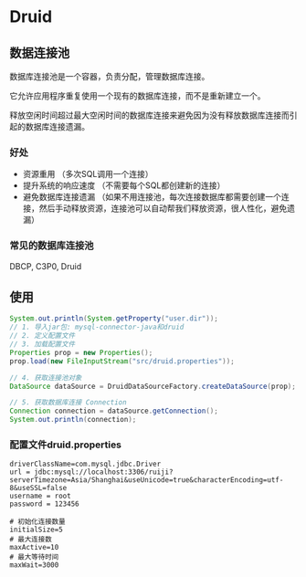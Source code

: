 # Druid

## 数据连接池

数据库连接池是一个容器，负责分配，管理数据库连接。

它允许应用程序重复使用一个现有的数据库连接，而不是重新建立一个。

释放空闲时间超过最大空闲时间的数据库连接来避免因为没有释放数据库连接而引起的数据库连接遗漏。

### 好处

- 资源重用 （多次SQL调用一个连接）
- 提升系统的响应速度 （不需要每个SQL都创建新的连接）
- 避免数据库连接遗漏 （如果不用连接池，每次连接数据库都需要创建一个连接，然后手动释放资源，连接池可以自动帮我们释放资源，很人性化，避免遗漏）

### 常见的数据库连接池

DBCP, C3P0, Druid

## 使用

```java
System.out.println(System.getProperty("user.dir"));
// 1. 导入jar包: mysql-connector-java和druid
// 2. 定义配置文件
// 3. 加载配置文件
Properties prop = new Properties();
prop.load(new FileInputStream("src/druid.properties"));

// 4. 获取连接池对象
DataSource dataSource = DruidDataSourceFactory.createDataSource(prop);

// 5. 获取数据库连接 Connection
Connection connection = dataSource.getConnection();
System.out.println(connection);
```

### 配置文件druid.properties

```
driverClassName=com.mysql.jdbc.Driver
url = jdbc:mysql://localhost:3306/ruiji?serverTimezone=Asia/Shanghai&useUnicode=true&characterEncoding=utf-8&useSSL=false
username = root
password = 123456

# 初始化连接数量
initialSize=5
# 最大连接数
maxActive=10
# 最大等待时间
maxWait=3000
```


